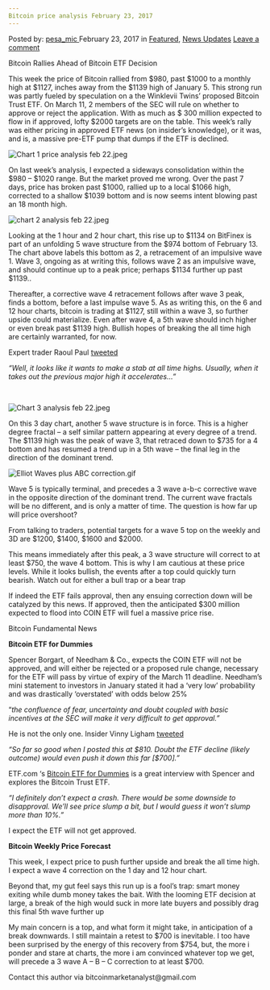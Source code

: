 ```yaml
---
Bitcoin price analysis February 23, 2017
---
```

<article class="post-listing post-18357 post type-post status-publish format-standard has-post-thumbnail hentry category-deepdot-news category-news-updates tag-3676 tag-2700 tag-analysis tag-bitcoin tag-february tag-price">
    <div class="post-inner">
    <p class="post-meta">
    <span>Posted by: <a href="https://www.deepdotweb.com/author/pesa_mic/" title="">pesa_mic </a></span>
    <span>February 23, 2017</span>
    <span>in <a href="https://www.deepdotweb.com/category/deepdot-news/" rel="category tag">Featured</a>, <a href="https://www.deepdotweb.com/category/news-updates/" rel="category tag">News Updates</a></span>
    <span><a href="https://www.deepdotweb.com/2017/02/23/bitcoin-price-analysis-february-23-2017/#respond">Leave a comment</a></span>
    </p>
    <div class="clear"></div>
    <div class="entry">
    <p>Bitcoin Rallies Ahead of Bitcoin ETF Decision</p>
    <p>This week the price of Bitcoin rallied from $980, past $1000 to a monthly high at $1127, inches away from the $1139 high of January 5. This strong run was partly fueled by speculation on a the Winklevii Twins’ proposed Bitcoin Trust ETF. On March 11, 2 members of the SEC will rule on whether to approve or reject the application. With as much as $ 300 million expected to flow in if approved, lofty $2000 targets are on the table. This week’s rally was either pricing in approved ETF news (on insider’s knowledge), or it was, and is, a massive pre-ETF pump that dumps if the ETF is declined.</p>
    <p><img class="wp-image-18358 aligncenter" src="https://www.deepdotweb.com/wp-content/uploads/2017/02/chart-1-price-analysis-feb-22-jpeg.jpeg" alt="Chart 1 price analysis feb 22.jpeg" srcset="https://www.deepdotweb.com/wp-content/uploads/2017/02/chart-1-price-analysis-feb-22-jpeg.jpeg 951w, https://www.deepdotweb.com/wp-content/uploads/2017/02/chart-1-price-analysis-feb-22-jpeg-300x169.jpeg 300w" sizes="(max-width: 951px) 100vw, 951px"/></p>
    <p>On last week’s analysis, I expected a sideways consolidation within the $980 &#8211; $1020 range. But the market proved me wrong. Over the past 7 days, price has broken past $1000, rallied up to a local $1066 high, corrected to a shallow $1039 bottom and is now seems intent blowing past an 18 month high.</p>
    <p><img class="wp-image-18359 aligncenter" src="https://www.deepdotweb.com/wp-content/uploads/2017/02/chart-2-analysis-feb-22-jpeg.jpeg" alt="chart 2 analysis feb 22.jpeg" srcset="https://www.deepdotweb.com/wp-content/uploads/2017/02/chart-2-analysis-feb-22-jpeg.jpeg 1001w, https://www.deepdotweb.com/wp-content/uploads/2017/02/chart-2-analysis-feb-22-jpeg-300x160.jpeg 300w" sizes="(max-width: 1001px) 100vw, 1001px"/></p>
    <p>Looking at the 1 hour and 2 hour chart, this rise up to $1134 on BitFinex is part of an unfolding 5 wave structure from the $974 bottom of February 13. The chart above labels this bottom as 2, a retracement of an impulsive wave 1. Wave 3, ongoing as at writing this, follows wave 2 as an impulsive wave, and should continue up to a peak price; perhaps $1134 further up past $1139..</p>
    <p>Thereafter, a corrective wave 4 retracement follows after wave 3 peak, finds a bottom, before a last impulse wave 5. As as writing this, on the 6 and 12 hour charts, bitcoin is trading at $1127, still within a wave 3, so further upside could materialize. Even after wave 4, a 5th wave should inch higher or even break past $1139 high. Bullish hopes of breaking the all time high are certainly warranted, for now.</p>
    <p>Expert trader Raoul Paul <a href="https://twitter.com/RaoulGMI/status/834024944749133824">tweeted</a></p>
    <p><em>“Well, it looks like it wants to make a stab at all time highs. Usually, when it takes out the previous major high it accelerates…”</em></p>
    <p>&nbsp;</p>
    <p><img class="wp-image-18360 aligncenter" src="https://www.deepdotweb.com/wp-content/uploads/2017/02/chart-3-analysis-feb-22-jpeg.jpeg" alt="Chart 3 analysis feb 22.jpeg" srcset="https://www.deepdotweb.com/wp-content/uploads/2017/02/chart-3-analysis-feb-22-jpeg.jpeg 939w, https://www.deepdotweb.com/wp-content/uploads/2017/02/chart-3-analysis-feb-22-jpeg-300x171.jpeg 300w" sizes="(max-width: 939px) 100vw, 939px"/></p>
    <p>On this 3 day chart, another 5 wave structure is in force. This is a higher degree fractal &#8211; a self similar pattern appearing at every degree of a trend. The $1139 high was the peak of wave 3, that retraced down to $735 for a 4 bottom and has resumed a trend up in a 5th wave &#8211; the final leg in the direction of the dominant trend.</p>
    <p><img class="wp-image-18361 aligncenter" src="https://www.deepdotweb.com/wp-content/uploads/2017/02/elliot-waves-plus-abc-correction-gif.gif" alt="Elliot Waves plus ABC correction.gif"/></p>
    <p>Wave 5 is typically terminal, and precedes a 3 wave a-b-c corrective wave in the opposite direction of the dominant trend. The current wave fractals will be no different, and is only a matter of time. The question is how far up will price overshoot?</p>
    <p>From talking to traders, potential targets for a wave 5 top on the weekly and 3D are $1200, $1400, $1600 and $2000.</p>
    <p>This means immediately after this peak, a 3 wave structure will correct to at least $750, the wave 4 bottom. This is why I am cautious at these price levels. While it looks bullish, the events after a top could quickly turn bearish. Watch out for either a bull trap or a bear trap</p>
    <p>If indeed the ETF fails approval, then any ensuing correction down will be catalyzed by this news. If approved, then the anticipated $300 million expected to flood into COIN ETF will fuel a massive price rise.</p>
    <p>Bitcoin Fundamental News</p>
    <p><strong>Bitcoin ETF for Dummies</strong></p>
    <p>Spencer Borgart, of Needham &amp; Co., expects the COIN ETF will not be approved, and will either be rejected or a proposed rule change, necessary for the ETF will pass by virtue of expiry of the March 11 deadline. Needham’s mini statement to investors in January stated it had a ‘very low’ probability and was drastically ‘overstated’ with odds below 25%</p>
    <p>“<em>the confluence of fear, uncertainty and doubt coupled with basic incentives at the SEC will make it very difficult to get approval.”<br/>
    </em></p>
    <p>He is not the only one. Insider Vinny Ligham <a href="https://twitter.com/VinnyLingham/status/833356565986021376">tweeted</a></p>
    <p><em>“So far so good when I posted this at $810. Doubt the ETF decline (likely outcome) would even push it down this far [$700].”</p>
    <p></em> ETF.com ‘s <a href="http://www.etf.com/sections/features-and-news/bitcoin-etfs-dummies">Bitcoin ETF for Dummies</a> is a great interview with Spencer and explores the Bitcoin Trust ETF.</p>
    <p><em>“I definitely don&#8217;t expect a crash. There would be some downside to disapproval. We&#8217;ll see price slump a bit, but I would guess it won&#8217;t slump more than 10%.”<br/>
    </em></p>
    <p>I expect the ETF will not get approved. <em><br/>
    </em></p>
    <p><strong>Bitcoin Weekly Price Forecast</strong></p>
    <p>This week, I expect price to push further upside and break the all time high. I expect a wave 4 correction on the 1 day and 12 hour chart.</p>
    <p>Beyond that, my gut feel says this run up is a fool’s trap: smart money exiting while dumb money takes the bait. With the looming ETF decision at large, a break of the high would suck in more late buyers and possibly drag this final 5th wave further up</p>
    <p>My main concern is a top, and what form it might take, in anticipation of a break downwards. I still maintain a retest to $700 is inevitable. I too have been surprised by the energy of this recovery from $754, but, the more i ponder and stare at charts, the more i am convinced whatever top we get, will precede a 3 wave A &#8211; B &#8211; C correction to at least $700.</p>
    <p>Contact this author via bitcoinmarketanalyst@gmail.com</p>
    </div>
    <span style="display:none"><a href="https://www.deepdotweb.com/tag/2017/" rel="tag">2017</a> <a href="https://www.deepdotweb.com/tag/22/" rel="tag">22</a> <a href="https://www.deepdotweb.com/tag/analysis/" rel="tag">analysis</a> <a href="https://www.deepdotweb.com/tag/bitcoin/" rel="tag">bitcoin</a> <a href="https://www.deepdotweb.com/tag/february/" rel="tag">february</a> <a href="https://www.deepdotweb.com/tag/price/" rel="tag">price</a></span> <span style="display:none" class="updated">2017-02-23</span>
    <div style="display:none" class="vcard author" itemprop="author" itemscope itemtype="http://schema.org/Person"><strong class="fn" itemprop="name"><a href="https://www.deepdotweb.com/author/pesa_mic/" title="Posts by pesa_mic" rel="author">pesa_mic</a></strong></div>
    </div>
</article>

